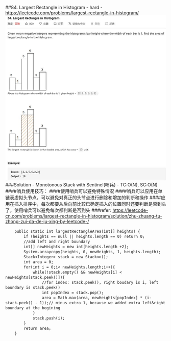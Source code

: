 ##84. Largest Rectangle in Histogram - hard - https://leetcode.com/problems/largest-rectangle-in-histogram/
![Image of /largest_rectangle_in_histogram](imgs//largest_rectangle_in_histogram.jpg)
###Solution - Monotonous Stack with Sentinel(哨兵) - TC:O(N), SC:O(N)
####哨兵使用技巧：
####使用哨兵可以避免特殊情况
####哨兵可以应用在单链表虚拟头节点，可以避免对真正的头节点进行删除和增加的判断和操作
####应用在插入排序中，每次都要从后向前比较已确定插入的位置同时还要判断是否到头了，使用哨兵可以避免每次都判断是否到头
###refer: https://leetcode-cn.com/problems/largest-rectangle-in-histogram/solution/zhu-zhuang-tu-zhong-zui-da-de-ju-xing-by-leetcode-/
```
    public static int largestRectangleArea(int[] heights) {
        if (heights == null || heights.length == 0) return 0;
        //add left and right boundary
        int[] newHeights = new int[heights.length +2];
        System.arraycopy(heights, 0, newHeights, 1, heights.length);
        Stack<Integer> stack = new Stack<>();
        int area = 0;
        for(int i = 0;i< newHeights.length;i++){
            while(!stack.empty() && newHeights[i] < newHeights[stack.peek()]){
                //for index: stack.peek(), right boudary is i, left boundary is stack.peek()
                int popIndex = stack.pop();
                area = Math.max(area, newHeights[popIndex] * (i-stack.peek() - 1));// minus extra 1, because we added extra left&right boundary at the begining
            }
            stack.push(i);
        }
        return area;
    }
```